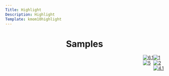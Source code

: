```yaml
---
Title: Highlight
Description: Highlight
Template: kmom10highlight
---
```



<h1 style="text-align: center;"> Samples </h1>


<div class="grid-container2" style="float: right;">
  <div class="grid-item2"><a href="%base_url%/image/figma1.png" target="_blank"><picture>
    <source media="(max-width: 768px)" srcset="%base_url%/image/figma1.png?w=700&h=500&q=5">
    <img src="%base_url%/image/figma1.png?w=700&h=350&q=40" alt="1">
</picture></a></div>
  <div class="grid-item2"><a href="%base_url%/image/figma2.png" target="_blank"><picture>
    <source media="(min-width: 768px)" srcset="image/figma2.png?w=700&h=500&q=70">
    <img src="%base_url%/image/figma2.png?w=700&h=350&q=40" alt="2">
</picture></a></div>
  <div class="grid-item2"><a href="%base_url%/image/figma4.1.png" target="_blank"><picture>
    <source media="(min-width: 768px)" srcset="image/figma4.1.png?w=700&h=500&q=70">
    <img src="%base_url%/image/figma4.1.png?w=700&h=350&q=40" alt="4.1">
</picture></a></div>
</div>
<div class="grid-container3" style="float: right;">
  <div class="grid-item2"><a href="%base_url%/image/figma6.1.png" target="_blank"><picture>
    <source media="(min-width: 768px)" srcset="image/figma6.1.png?w=700&h=500&q=70">
    <img src="%base_url%/image/figma6.1.png?w=700&h=350&q=40" alt="6.1">
</picture></a></div>
  <div class="grid-item2"><a href="%base_url%/image/figma5.png" target="_blank"><picture>
    <source media="(min-width: 768px)" srcset="image/figma5.png?w=700&h=500&q=70">
    <img src="%base_url%/image/figma5.png?w=700&h=350&q=40" alt="5">
</picture></a></div>
</div>
